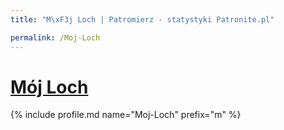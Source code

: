 ```yaml
---
title: "M\xF3j Loch | Patromierz - statystyki Patronite.pl"

permalink: /Moj-Loch
---
```


# [Mój Loch](https://patronite.pl/Moj-Loch)

{% include profile.md name="Moj-Loch" prefix="m" %}
